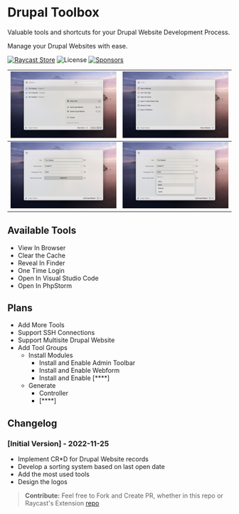 # Drupal Toolbox 

Valuable tools and shortcuts for your Drupal Website Development Process.

Manage your Drupal Websites with ease.

[![Raycast Store](https://img.shields.io/badge/view_on-Raycast_Store-%23ff6565?style=for-the-badge)](https://www.raycast.com/emircanerkul/drupal-toolbox)
![License](https://img.shields.io/github/license/emircanerkul/drupal-toolbox?style=for-the-badge) [![Sponsors](https://img.shields.io/github/sponsors/emircanerkul?style=for-the-badge)](https://github.com/sponsors/emircanerkul)

| ![Screenshot 1](./metadata/drupal-toolbox-1.png)| ![Screenshot 1](./metadata/drupal-toolbox-2.png)|
| ----------- | ----------- |
| ![Screenshot 1](./metadata/drupal-toolbox-3.png)| ![Screenshot 1](./metadata/drupal-toolbox-4.png)|

## Available Tools

* View In Browser
* Clear the Cache
* Reveal In Finder
* One Time Login
* Open In Visual Studio Code
* Open In PhpStorm

## Plans

- Add More Tools
- Support SSH Connections
- Support Multisite Drupal Website
- Add Tool Groups
    - Install Modules
        - Install and Enable Admin Toolbar
        - Install and Enable Webform
        - Install and Enable [****]
    - Generate
        - Controller
        - [****]

## Changelog

### [Initial Version] - 2022-11-25

- Implement CR*D for Drupal Website records
- Develop a sorting system based on last open date
- Add the most used tools
- Design the logos

> **Contribute:** Feel free to Fork and Create PR, whether in this repo or Raycast's Extension [repo](https://github.com/raycast/extensions/tree/main/extensions/drupal-toolbox)
